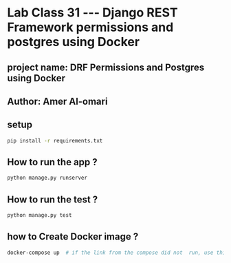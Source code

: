 # Lab Class 31 --- Django REST Framework permissions and postgres using Docker
<!-- this is the link for docker image contaier http://localhost:8000/api/v1/things   -->

## project name: DRF Permissions and Postgres using Docker

## Author: Amer Al-omari

## setup

```bash
pip install -r requirements.txt
```

## How to run the app ?

```bash
python manage.py runserver
```

## How to run the test ?

```bash
python manage.py test
```

## how to Create Docker image ?

```bash
docker-compose up  # if the link from the compose did not  run, use this link: http://localhost:8000/api/v1/things
```
